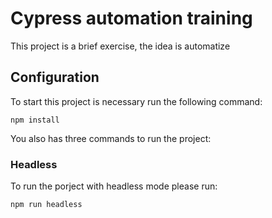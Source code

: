 
# Cypress automation training

This project is a brief exercise, the idea is automatize

## Configuration

To start this project is necessary run the following command:

```
npm install
```

You also has three commands to run the project:

### Headless

To run the porject with headless mode please run: 
```
npm run headless
```

### 